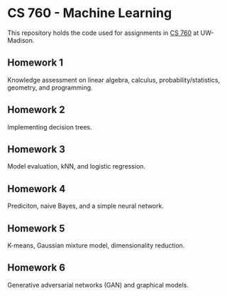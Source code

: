 # CS 760 - Machine Learning

This repository holds the code used for assignments in [CS 760](https://pages.cs.wisc.edu/~kandasamy/courses/23spring-cs760/) at UW-Madison.

## Homework 1

Knowledge assessment on linear algebra, calculus, probability/statistics, geometry, and programming.

## Homework 2

Implementing decision trees.

## Homework 3

Model evaluation, kNN, and logistic regression.

## Homework 4

Prediciton, naive Bayes, and a simple neural network.

## Homework 5

K-means, Gaussian mixture model, dimensionality reduction.

## Homework 6

Generative adversarial networks (GAN) and graphical models.

